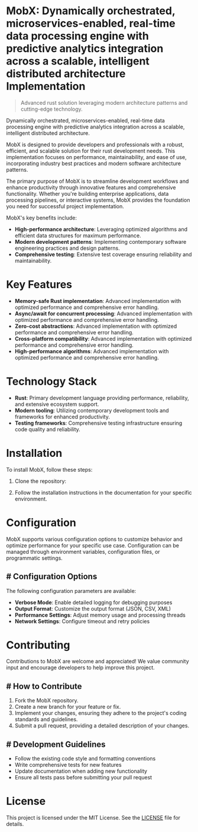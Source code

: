 <!-- fallback_MobX_20251003195118_58040 -->

# MobX: Dynamically orchestrated, microservices-enabled, real-time data processing engine with predictive analytics integration across a scalable, intelligent distributed architecture Implementation
> Advanced rust solution leveraging modern architecture patterns and cutting-edge technology.

Dynamically orchestrated, microservices-enabled, real-time data processing engine with predictive analytics integration across a scalable, intelligent distributed architecture.

MobX is designed to provide developers and professionals with a robust, efficient, and scalable solution for their rust development needs. This implementation focuses on performance, maintainability, and ease of use, incorporating industry best practices and modern software architecture patterns.

The primary purpose of MobX is to streamline development workflows and enhance productivity through innovative features and comprehensive functionality. Whether you're building enterprise applications, data processing pipelines, or interactive systems, MobX provides the foundation you need for successful project implementation.

MobX's key benefits include:

* **High-performance architecture**: Leveraging optimized algorithms and efficient data structures for maximum performance.
* **Modern development patterns**: Implementing contemporary software engineering practices and design patterns.
* **Comprehensive testing**: Extensive test coverage ensuring reliability and maintainability.

# Key Features

* **Memory-safe Rust implementation**: Advanced implementation with optimized performance and comprehensive error handling.
* **Async/await for concurrent processing**: Advanced implementation with optimized performance and comprehensive error handling.
* **Zero-cost abstractions**: Advanced implementation with optimized performance and comprehensive error handling.
* **Cross-platform compatibility**: Advanced implementation with optimized performance and comprehensive error handling.
* **High-performance algorithms**: Advanced implementation with optimized performance and comprehensive error handling.

# Technology Stack

* **Rust**: Primary development language providing performance, reliability, and extensive ecosystem support.
* **Modern tooling**: Utilizing contemporary development tools and frameworks for enhanced productivity.
* **Testing frameworks**: Comprehensive testing infrastructure ensuring code quality and reliability.

# Installation

To install MobX, follow these steps:

1. Clone the repository:


2. Follow the installation instructions in the documentation for your specific environment.

# Configuration

MobX supports various configuration options to customize behavior and optimize performance for your specific use case. Configuration can be managed through environment variables, configuration files, or programmatic settings.

## # Configuration Options

The following configuration parameters are available:

* **Verbose Mode**: Enable detailed logging for debugging purposes
* **Output Format**: Customize the output format (JSON, CSV, XML)
* **Performance Settings**: Adjust memory usage and processing threads
* **Network Settings**: Configure timeout and retry policies

# Contributing

Contributions to MobX are welcome and appreciated! We value community input and encourage developers to help improve this project.

## # How to Contribute

1. Fork the MobX repository.
2. Create a new branch for your feature or fix.
3. Implement your changes, ensuring they adhere to the project's coding standards and guidelines.
4. Submit a pull request, providing a detailed description of your changes.

## # Development Guidelines

* Follow the existing code style and formatting conventions
* Write comprehensive tests for new features
* Update documentation when adding new functionality
* Ensure all tests pass before submitting your pull request

# License

This project is licensed under the MIT License. See the [LICENSE](https://github.com/Nurulika/MobX/blob/main/LICENSE) file for details.
